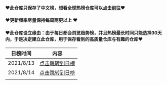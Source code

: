 #### ❤此仓库只保存了中文榜，想看全球热榜仓库可以[点击前往](https://github.com/m871543713/Github-Trending)❤

#### ❤更新频率尽量保持每周两更以上 ❤

#### ❤此仓库设立缘由：由于每日都会浏览趋势榜，并且热榜最长时间只能选择30天内，于是决定建立此仓库，用于保存看到的高质量仓库与有趣的仓库❤



| 日榜时间  | 内容                                                         |
| --------- | ------------------------------------------------------------ |
| 2021/8/13 | [点击跳转到日榜](https://github.com/m871543713/Github-Chinese-Trending/blob/master/2021/202108/20210813/20210813.md) |
| 2021/8/14 | [点击跳转到日榜](https://github.com/m871543713/Github-Chinese-Trending/blob/master/2021/202108/20210814/20210814.md) |
|           |                                                              |



